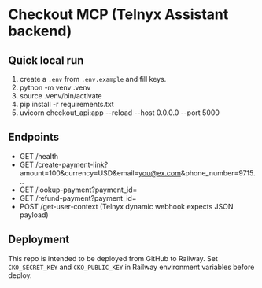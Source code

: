 # Checkout MCP (Telnyx Assistant backend)

## Quick local run
1. create a `.env` from `.env.example` and fill keys.
2. python -m venv .venv
3. source .venv/bin/activate
4. pip install -r requirements.txt
5. uvicorn checkout_api:app --reload --host 0.0.0.0 --port 5000

## Endpoints
- GET /health
- GET /create-payment-link?amount=100&currency=USD&email=you@ex.com&phone_number=9715...
- GET /lookup-payment?payment_id=<id>
- GET /refund-payment?payment_id=<id>
- POST /get-user-context  (Telnyx dynamic webhook expects JSON payload)

## Deployment
This repo is intended to be deployed from GitHub to Railway. Set `CKO_SECRET_KEY` and `CKO_PUBLIC_KEY` in Railway environment variables before deploy.

